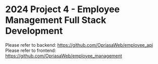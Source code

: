 # 2024 Project 4 - Employee Management Full Stack Development

Please refer to backend: https://github.com/OpriasaWeb/employee_api
Please refer to frontend: https://github.com/OpriasaWeb/employee_management


